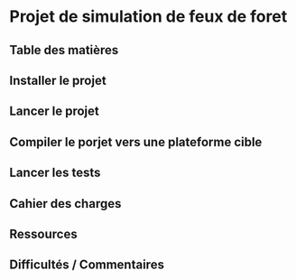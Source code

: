 # Projet de simulation de feux de foret

## Table des matières

## Installer le projet

## Lancer le projet

## Compiler le porjet vers une plateforme cible

## Lancer les tests

## Cahier des charges

## Ressources

## Difficultés / Commentaires